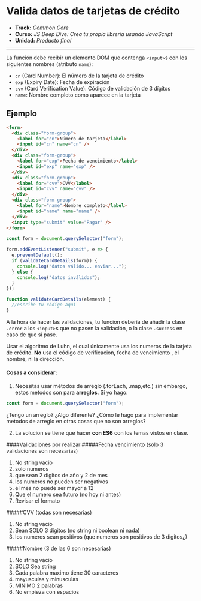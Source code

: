 # Valida datos de tarjetas de crédito

* **Track:** _Common Core_
* **Curso:** _JS Deep Dive: Crea tu propia librería usando JavaScript_
* **Unidad:** _Producto final_

---

La función debe recibir un elemento DOM que contenga
`<input>`s con los siguientes nombres (atributo `name`):

* `cn` (Card Number): El número de la tarjeta de crédito
* `exp` (Expiry Date): Fecha de expiración
* `cvv` (Card Verification Value): Código de validación de 3 dígitos
* `name`: Nombre completo como aparece en la tarjeta

## Ejemplo

```html
<form>
  <div class="form-group">
    <label for="cn">Número de tarjeta</label>
    <input id="cn" name="cn" />
  </div>
  <div class="form-group">
    <label for="exp">Fecha de vencimiento</label>
    <input id="exp" name="exp" />
  </div>
  <div class="form-group">
    <label for="cvv">CVV</label>
    <input id="cvv" name="cvv" />
  </div>
  <div class="form-group">
    <label for="name">Nombre completo</label>
    <input id="name" name="name" />
  </div>
  <input type="submit" value="Pagar" />
</form>
```

```js
const form = document.querySelector("form");

form.addEventListener("submit", e => {
  e.preventDefault();
  if (validateCardDetails(form)) {
    console.log("datos válido... enviar...");
  } else {
    console.log("datos inválidos");
  }
});

function validateCardDetails(element) {
  //escribe tu código aqui
}
```

A la hora de hacer las validaciones, tu funcion debería de añadir la clase
`.error` a los `<input>`s que no pasen la validación, o la clase `.success`
en caso de que sí pase.

Usar el algoritmo de Luhn, el cual únicamente usa los numeros de la tarjeta de crédito. **No** usa el código de verificacion, fecha de vencimiento , el nombre, ni la dirección.

#### Cosas a considerar:

1. Necesitas usar métodos de arreglo (.forEach, .map,etc.) sin embargo, estos metodos son para **arreglos**. Si yo hago:

```javascript
const form = document.querySelector("form");
```

¿Tengo un arreglo? ¿Algo diferente? ¿Cómo le hago para implementar metodos de arreglo en otras cosas que no son arreglos?

2. La solucion se tiene que hacer **con ES6** con los temas vistos en clase.

####Validaciones por realizar
#####Fecha vencimiento (solo 3 validaciones son necesarias)
1. No string vacio
2. solo numeros
3. que sean 2 digitos de año y 2 de mes
4. los numeros no pueden ser negativos
5. el mes no puede ser mayor a 12
6. Que el numero sea futuro (no hoy ni antes)
7. Revisar el formato

#####CVV (todas son necesarias)
1. No string vacio
2. Sean SOLO 3 digitos (no string ni boolean ni nada)
3. los numeros sean positivos (que numeros son positivos de 3 digitos¿)


#####Nombre (3 de las 6 son necesarias)
1. No string vacio
2. SOLO Sea string
3. Cada palabra maximo tiene 30 caracteres
4. mayusculas y minusculas
5. MINIMO 2 palabras
6. No empieza con espacios